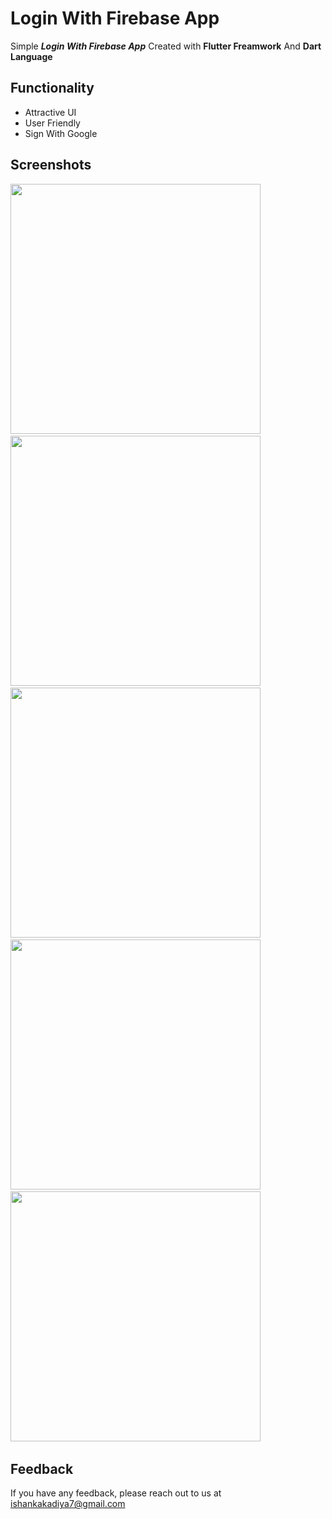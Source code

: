 # Login With Firebase App

Simple ***Login With Firebase App*** Created with **Flutter Freamwork** And **Dart Language**

## Functionality

- Attractive UI
- User Friendly 
- Sign With Google

## Screenshots 

<img src="https://user-images.githubusercontent.com/113764228/209526932-1240aeae-44ee-46f8-b970-e2fa07b832a5.gif" width="400"> &nbsp; 
<img src="https://user-images.githubusercontent.com/113764228/209526940-a459479b-f5ac-4827-a1ef-b4018d0f76c5.jpg" width="400"> &nbsp; 
<img src="https://user-images.githubusercontent.com/113764228/209526930-bc89649c-4c9a-48a7-9de1-9551bc531218.jpg" width="400"> &nbsp; 
<img src="https://user-images.githubusercontent.com/113764228/209526928-39903135-a689-4e15-a07d-4886f5721355.jpg" width="400"> &nbsp; 
<img src="https://user-images.githubusercontent.com/113764228/209526925-64d9c1d2-018f-4b50-b9fe-6ca7e9dcb2f6.jpg" width="400"> &nbsp; 





## Feedback

If you have any feedback, please reach out to us at ishankakadiya7@gmail.com


